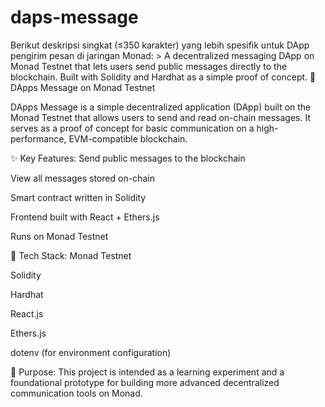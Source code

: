 # daps-message
Berikut deskripsi singkat (≤350 karakter) yang lebih spesifik untuk DApp pengirim pesan di jaringan Monad:  > A decentralized messaging DApp on Monad Testnet that lets users send public messages directly to the blockchain. Built with Solidity and Hardhat as a simple proof of concept.
📨 DApps Message on Monad Testnet

DApps Message is a simple decentralized application (DApp) built on the Monad Testnet that allows users to send and read on-chain messages. It serves as a proof of concept for basic communication on a high-performance, EVM-compatible blockchain.

✨ Key Features:
Send public messages to the blockchain

View all messages stored on-chain

Smart contract written in Solidity

Frontend built with React + Ethers.js

Runs on Monad Testnet

🚀 Tech Stack:
Monad Testnet

Solidity

Hardhat

React.js

Ethers.js

dotenv (for environment configuration)

🧪 Purpose:
This project is intended as a learning experiment and a foundational prototype for building more advanced decentralized communication tools on Monad.

